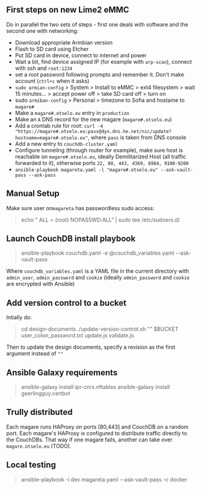 ## First steps on new Lime2 eMMC

Do in parallel the two sets of steps - first one deals with software and the second one with networking:

* Download appropriate Armbian version
* Flash to SD card using Etcher
* Put SD card in device, connect to internet and power
* Wait a bit, find device assigned IP (for example with `arp-scan`), connect with ssh and `root:1234`
* set a root password following prompts and remember it. Don't make account (`ctrl+c` when it asks)
* `sudo armian-config` > System > Install to eMMC > ext4 filesystem > wait 15 minutes... > accept power off > take SD card off > turn on
* sudo `armiban-config` > Personal > timezone to Sofia and hostame to `magare#`
* Make a `magare#.otselo.eu` entry in `production`
* Make an `A` DNS record for the new magare (`magare#.otselo.eu`)
* Add a crontab rule for root: `curl -4 "https://magare#.otselo.eu:pass@dyn.dns.he.net/nic/update?hostname=magare#.otselo.eu"`, where `pass` is taken from DNS console
* Add a new entry to `couchdb-cluster.yaml`
* Configure tunneling (through router for example), make sure host is reachable on `magare#.otselo.eu`, ideally Demilitarized Host (all traffic forwarded to it), otherwise ports `22, 80, 443, 4369, 6984, 9100-9200`
* `ansible-playbook magareta.yaml -l "magare#.otselo.eu" --ask-vault-pass --ask-pass`

## Manual Setup
Make sure user on`magareta` has passwordless sudo access:

> echo "<user> ALL = (root) NOPASSWD:ALL" | sudo tee /etc/sudoers.d/<user>

## Launch CouchDB install playbook
> ansible-playbook couchdb.yaml -e @couchdb_variables.yaml --ask-vault-pass

Where `couchdb_variables.yaml` is a YAML file in the current directory with `admin_user`, `admin_password` and `cookie` (ideally `admin_password` and `cookie` are encrypted with Ansible)

## Add version control to a bucket

Intially do:

> cd design-documents
> ./update-version-control.sh "" $BUCKET user_colon_password.txt update.js validate.js

Then to update the design documents, specify a revision as the first argument instead of `""`

## Ansible Galaxy requirements

> ansible-galaxy install ipr-cnrs.nftables 
> ansible-galaxy install geerlingguy.certbot

## Trully distributed

Each magare runs HAProxy on ports [80,443] and CouchDB on a random port. Each magare's HAProxy is configured to distribute traffic directly to the CouchDBs. That way if one magare fails, another can take over `magare.otselo.eu` (TODO).

## Local testing

> ansible-playbook -i dev magareta.yaml --ask-vault-pass -c docker

